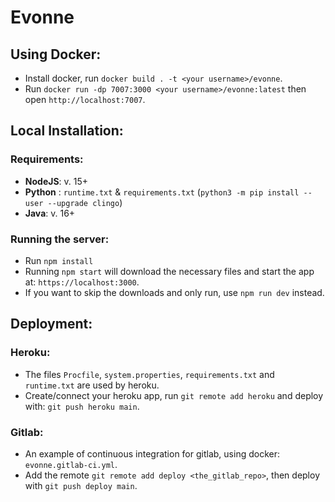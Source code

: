# Evonne

## Using Docker:
* Install docker, run `docker build . -t <your username>/evonne`. 
* Run `docker run -dp 7007:3000 <your username>/evonne:latest` then open `http://localhost:7007`.

## Local Installation: 
### Requirements:
* **NodeJS**: v. 15+ 
* **Python** : `runtime.txt` & `requirements.txt` (`python3 -m pip install --user --upgrade clingo`)
* **Java**: v. 16+

### Running the server:
* Run `npm install`
* Running `npm start` will download the necessary files and start the app at: `https://localhost:3000`. 
* If you want to skip the downloads and only run, use `npm run dev` instead.

## Deployment:
### Heroku: 
* The files `Procfile`, `system.properties`, `requirements.txt` and `runtime.txt` are used by heroku. 
* Create/connect your heroku app, run `git remote add heroku` and deploy with: `git push heroku main`.
### Gitlab: 
* An example of continuous integration for gitlab, using docker: `evonne.gitlab-ci.yml`.
* Add the remote `git remote add deploy <the_gitlab_repo>`, then deploy with `git push deploy main`.
